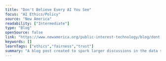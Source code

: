 ```yaml
---
title: "Don't Believe Every AI You See"
focus: "AI Ethics/Policy"
source: "New America"
readability: ["Intermediate"]
type: "Blog"
openSource: false
link: "https://www.newamerica.org/public-interest-technology/blog/dont-believe-every-ai-you-see/"
keywords: []
learnTags: ["ethics","fairness","trust"]
summary: "A blog post created to spark larger discussions in the data science community around ethically assessing AI technologies. "
---
```


